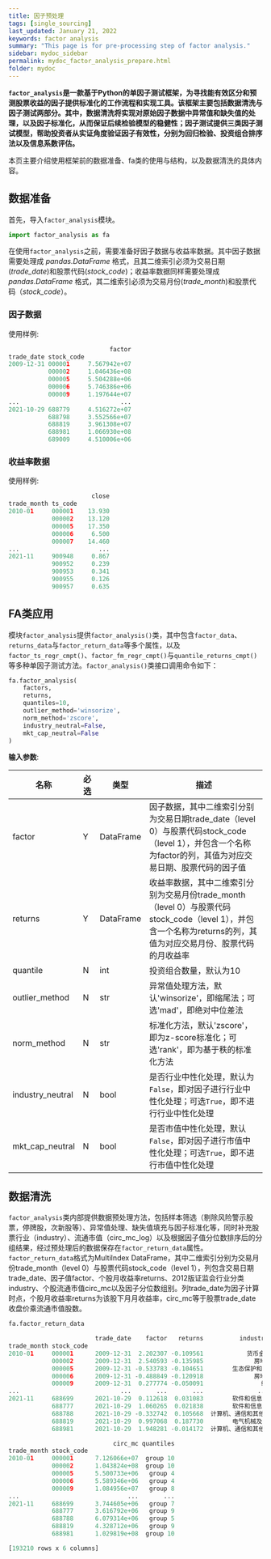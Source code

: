 ```yaml
---
title: 因子预处理
tags: [single_sourcing]
last_updated: January 21, 2022
keywords: factor analysis
summary: "This page is for pre-processing step of factor analysis."
sidebar: mydoc_sidebar
permalink: mydoc_factor_analysis_prepare.html
folder: mydoc
---
```




__`factor_analysis`是一款基于Python的单因子测试框架，为寻找能有效区分和预测股票收益的因子提供标准化的工作流程和实现工具。该框架主要包括数据清洗与因子测试两部分。其中，数据清洗将实现对原始因子数据中异常值和缺失值的处理，以及因子标准化，从而保证后续检验模型的稳健性；因子测试提供三类因子测试模型，帮助投资者从实证角度验证因子有效性，分别为回归检验、投资组合排序法以及信息系数评估。__

本页主要介绍使用框架前的数据准备、fa类的使用与结构，以及数据清洗的具体内容。

## 数据准备

首先，导入`factor_analysis`模块。

```python
import factor_analysis as fa
```
在使用`factor_analysis`之前，需要准备好因子数据与收益率数据。其中因子数据需要处理成 _pandas.DataFrame_ 格式，且其二维索引必须为交易日期(_trade_date_)和股票代码(_stock_code_)；收益率数据同样需要处理成 _pandas.DataFrame_ 格式，其二维索引必须为交易月份(_trade_month_)和股票代码（_stock_code_）。

### 因子数据

使用样例:

```python
                            factor
trade_date stock_code
2009-12-31 000001     7.567942e+07
           000002     1.046436e+08
           000005     5.504288e+06
           000006     5.746386e+06
           000009     1.197644e+07
...                            ...
2021-10-29 688779     4.516272e+07
           688798     3.552566e+07
           688819     3.961308e+07
           688981     1.066930e+08
           689009     4.510006e+06
```

### 收益率数据

使用样例:

```python
                       close
trade_month ts_code          
2010-01     000001    13.930
            000002    13.120
            000005    17.350
            000006     6.500
            000007    14.460
...                      ...
2021-11     900948     0.867
            900952     0.239
            900953     0.341
            900955     0.126
            900957     0.635
```

## FA类应用

模块`factor_analysis`提供`factor_analysis()`类，其中包含`factor_data`、`returns_data`与`factor_return_data`等多个属性，以及`factor_ts_regr_cmpt()`、`factor_fm_regr_cmpt()`与`quantile_returns_cmpt()`等多种单因子测试方法。`factor_analysis()`类接口调用命令如下：

```python
fa.factor_analysis(
    factors,
    returns,
    quantiles=10,
    outlier_method='winsorize',
    norm_method='zscore',
    industry_neutral=False,
    mkt_cap_neutral=False
)
```

__输入参数__:

|名称|必选|类型|描述|
|----|----|----|---|
|factor|Y|DataFrame|因子数据，其中二维索引分别为交易日期trade_date（level 0）与股票代码stock_code（level 1），并包含一个名称为factor的列，其值为对应交易日期、股票代码的因子值|
|returns|Y|DataFrame|收益率数据，其中二维索引分别为交易月份trade_month（level 0）与股票代码stock_code（level 1），并包含一个名称为returns的列，其值为对应交易月份、股票代码的月收益率|
|quantile|N|int|投资组合数量，默认为10|
|outlier_method|N|str|异常值处理方法，默认'winsorize'，即缩尾法；可选'mad'，即绝对中位差法|
|norm_method|N|str|标准化方法，默认'zscore'，即为z-score标准化；可选'rank'，即为基于秩的标准化方法|
|industry_neutral|N|bool|是否行业中性化处理，默认为`False`，即对因子进行行业中性化处理；可选`True`，即不进行行业中性化处理|
|mkt_cap_neutral|N|bool|是否市值中性化处理，默认`False`，即对因子进行市值中性化处理；可选`True`，即不进行市值中性化处理|

## 数据清洗

`factor_analysis`类内部提供数据预处理方法，包括样本筛选（剔除风险警示股票，停牌股，次新股等）、异常值处理、缺失值填充与因子标准化等，同时补充股票行业（industry）、流通市值（circ_mc_log）以及根据因子值分位数排序后的分组结果，经过预处理后的数据保存在`factor_return_data`属性。`factor_return_data`格式为MultiIndex DataFrame，其中二维索引分别为交易月份trade_month（level 0）与股票代码stock_code（level 1），列包含交易日期trade_date、因子值factor、个股月收益率returns、2012版证监会行业分类industry、个股流通市值circ_mc以及因子分位数组别。列trade_date为因子计算时点，个股月收益率returns为该股下月月收益率，circ_mc等于股票trade_date收盘价乘流通市值股数。

```python
fa.factor_return_data
```

```python
                        trade_date    factor   returns          industry  \
trade_month stock_code                                                     
2010-01     000001      2009-12-31  2.202307 -0.109561            货币金融服务   
            000002      2009-12-31  2.540593 -0.135985              房地产业   
            000005      2009-12-31 -0.533783 -0.104651        生态保护和环境治理业   
            000006      2009-12-31 -0.488849 -0.120918              房地产业   
            000009      2009-12-31  0.277774 -0.050091                综合   
...                            ...       ...       ...               ...   
2021-11     688699      2021-10-29  0.112618  0.031083        软件和信息技术服务业   
            688777      2021-10-29  1.060265  0.021838        软件和信息技术服务业   
            688788      2021-10-29 -0.332742  0.105668  计算机、通信和其他电子设备制造业   
            688819      2021-10-29  0.997068  0.187730        电气机械及器材制造业   
            688981      2021-10-29  1.948281 -0.014172  计算机、通信和其他电子设备制造业   

                             circ_mc quantiles  
trade_month stock_code                          
2010-01     000001      7.126066e+07  group 10  
            000002      1.043824e+08  group 10  
            000005      5.500733e+06   group 4  
            000006      5.589346e+06   group 4  
            000009      1.084956e+07   group 8  
...                              ...       ...  
2021-11     688699      3.744605e+06   group 7  
            688777      3.616792e+06   group 9  
            688788      6.079314e+06   group 5  
            688819      4.328712e+06   group 9  
            688981      1.029819e+08  group 10  

[193210 rows x 6 columns]
```